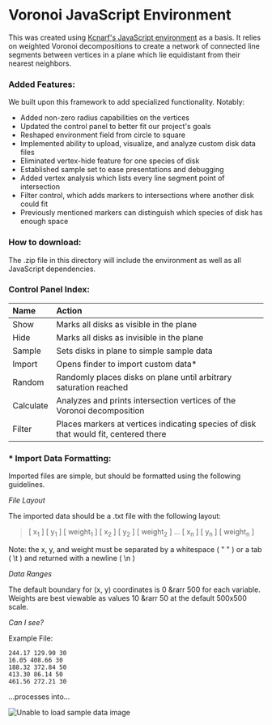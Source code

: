 # Voronoi JavaScript Environment

This was created using [Kcnarf's JavaScript environment](https://github.com/Kcnarf/d3-weighted-voronoi) as a basis. It relies on weighted Voronoi decompositions to create a network of connected line segments between vertices in a plane which lie equidistant from their nearest neighbors.

### Added Features:

We built upon this framework to add specialized functionality. Notably:

- Added non-zero radius capabilities on the vertices
- Updated the control panel to better fit our project's goals
- Reshaped environment field from circle to square
- Implemented ability to upload, visualize, and analyze custom disk data files
- Eliminated vertex-hide feature for one species of disk
- Established sample set to ease presentations and debugging
- Added vertex analysis which lists every line segment point of intersection
- Filter control, which adds markers to intersections where another disk could fit
- Previously mentioned markers can distinguish which species of disk has enough space

### How to download:

The .zip file in this directory will include the environment as well as all JavaScript dependencies.

### Control Panel Index:

| Name      | Action  |
| :--       | :--     |
| Show      | Marks all disks as visible in the plane |
| Hide      | Marks all disks as invisible in the plane |
| Sample    | Sets disks in plane to simple sample data |
| Import    | Opens finder to import custom data\* |
| Random    | Randomly places disks on plane until arbitrary saturation reached |
| Calculate | Analyzes and prints intersection vertices of the Voronoi decomposition |
| Filter    | Places markers at vertices indicating species of disk that would fit, centered there |

### \* Import Data Formatting:

Imported files are simple, but should be formatted using the following guidelines.

*File Layout*

The imported data should be a .txt file with the following layout:

> \[ x<sub>1</sub> \] \[ y<sub>1</sub> \] \[ weight<sub>1</sub> \]
> \[ x<sub>2</sub> \] \[ y<sub>2</sub> \] \[ weight<sub>2</sub> \]
> ...
> \[ x<sub>n</sub> \] \[ y<sub>n</sub> \] \[ weight<sub>n</sub> \]

Note: the x, y, and weight must be separated by a whitespace \( " " \) or a tab \( \\t \) and returned with a newline \( \\n \)

*Data Ranges*

The default boundary for \(x, y\) coordinates is 0 &rarr 500 for each variable. Weights are best viewable as values 10 &rarr 50 at the default 500x500 scale.

*Can I see?*

Example File:

```
244.17 129.90 30
16.05 408.66 30
188.32 372.84 50
413.30 86.14 50
461.56 272.21 30
```

...processes into...

![Unable to load sample data image](https://github.com/jacobkrol/Planar-Disk-Packing/Fall%202018/Voronoi/sample/sample-png.png)

